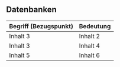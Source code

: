 ## Datenbanken

| Begriff (Bezugspunkt) | Bedeutung |
|----------|----------|
| Inhalt 3| Inhalt 2 |
| Inhalt 3 | Inhalt 4 |
| Inhalt 5 | Inhalt 6 |